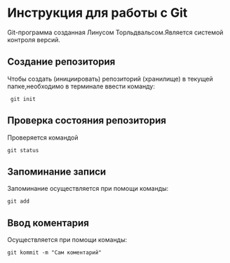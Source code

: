 # Инструкция для работы с Git

Git-программа созданная Линусом Торльдвальсом.Является системой контроля версий.

## Создание репозитория
Чтобы создать (инициировать) репозиторий (хранилище) в текущей папке,необходимо в терминале ввести команду:

     git init  

## Проверка состояния репозитория
Проверяется командой 
    
    git status

## Запоминание записи
Запоминание осуществляется при помощи команды:

    git add


## Ввод коментария
Осуществляется при помощи команды:

    git kommit -m "Сам коментарий"


